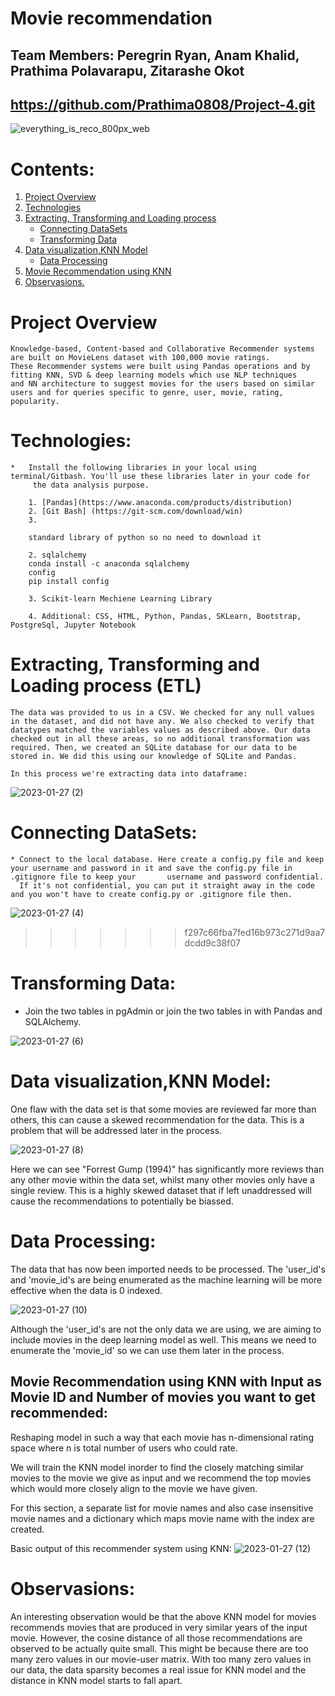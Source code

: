 # Movie recommendation

## Team Members: Peregrin Ryan, Anam Khalid, Prathima Polavarapu, Zitarashe Okot

##  https://github.com/Prathima0808/Project-4.git   


![everything_is_reco_800px_web](https://user-images.githubusercontent.com/110397465/213392639-60a5186b-cd73-45ba-bf35-0d90d481d294.jpg)


# Contents:

 1. [Project Overview](https://github.com/Prathima0808/Project-4/edit/main/README.md#project-overview)
 2. [Technologies](https://github.com/Prathima0808/Project-4/edit/main/README.md#technologies)
 3. [Extracting, Transforming and Loading process](https://github.com/Prathima0808/Project-4/edit/main/README.md#extracting-transforming-and-loading-process-etl)
    *  [Connecting DataSets](https://github.com/Prathima0808/Project-4/edit/main/README.md#connecting-datasets)
    *  [Transforming Data](https://github.com/Prathima0808/Project-4/edit/main/README.md#transforming-data)
 4. [Data visualization,KNN Model](https://github.com/Prathima0808/Project-4/edit/main/README.md#data-visualizationknn-model)
    *  [Data Processing](https://github.com/Prathima0808/Project-4/edit/main/README.md#data-processing)
 5. [ Movie Recommendation using KNN](https://github.com/Prathima0808/Project-4/edit/main/README.md#movie-recommendation-using-knn-with-input-as-movie-id-and-number-of-movies-you-want-to-get-recommended)
 6. [Observasions.](https://github.com/Prathima0808/Project-4/edit/main/README.md#observasions)






# Project Overview

    Knowledge-based, Content-based and Collaborative Recommender systems are built on MovieLens dataset with 100,000 movie ratings. 
    These Recommender systems were built using Pandas operations and by fitting KNN, SVD & deep learning models which use NLP techniques 
    and NN architecture to suggest movies for the users based on similar users and for queries specific to genre, user, movie, rating, popularity.

   
# Technologies:

    *   Install the following libraries in your local using terminal/Gitbash. You'll use these libraries later in your code for 
         the data analysis purpose.

        1. [Pandas](https://www.anaconda.com/products/distribution)
        2. [Git Bash] (https://git-scm.com/download/win)
        3. 
        
        standard library of python so no need to download it

        2. sqlalchemy
        conda install -c anaconda sqlalchemy
        config
        pip install config

        3. Scikit-learn Mechiene Learning Library

        4. Additional: CSS, HTML, Python, Pandas, SKLearn, Bootstrap, PostgreSql, Jupyter Notebook



# Extracting, Transforming and Loading process (ETL)

    The data was provided to us in a CSV. We checked for any null values in the dataset, and did not have any. We also checked to verify that datatypes matched the variables values as described above. Our data checked out in all these areas, so no additional transformation was required. Then, we created an SQLite database for our data to be stored in. We did this using our knowledge of SQLite and Pandas.

    In this process we're extracting data into dataframe:
    
![2023-01-27 (2)](https://user-images.githubusercontent.com/110397465/214853472-faa4d030-d317-4f3a-a9a7-4c64d655acb7.png)

   # Connecting DataSets:

    * Connect to the local database. Here create a config.py file and keep your username and password in it and save the config.py file in .gitignore file to keep your       username and password confidential. 
      If it's not confidential, you can put it straight away in the code and you won't have to create config.py or .gitignore file then.
 
  ![2023-01-27 (4)](https://user-images.githubusercontent.com/110397465/214854683-4c016cd1-7f95-4ce2-b19d-471241f20a4c.png)
>>>>>>> f297c66fba7fed16b973c271d9aa7dcdd9c38f07
    
   # Transforming Data:
   
   * Join the two tables in pgAdmin or join the two tables in with Pandas and SQLAlchemy.
   
   ![2023-01-27 (6)](https://user-images.githubusercontent.com/110397465/214855691-2d31d597-eb44-4df5-b35f-04979fd2ac36.png)


# Data visualization,KNN Model:


One flaw with the data set is that some movies are reviewed far more than others, this can cause a skewed recommendation for the data. This is a problem 
that will be addressed later in the process.


    
![2023-01-27 (8)](https://user-images.githubusercontent.com/110397465/214870182-2429c79a-efde-466d-a491-f6626c00139f.png)


Here we can see "Forrest Gump (1994)" has significantly more reviews than any other movie within the data set, whilst many other movies only have a single 
review. This is a highly skewed dataset that if left unaddressed will cause the recommendations to potentially be biassed.

# Data Processing:

The data that has now been imported needs to be processed. The 'user_id's and 'movie_id's are being enumerated as the machine learning will be more effective when the data is 0 indexed.

![2023-01-27 (10)](https://user-images.githubusercontent.com/110397465/214871911-6b71f511-beb4-4a22-9517-051d82a55f73.png)

Although the 'user_id's are not the only data we are using, we are aiming to include movies in the deep learning model as well. This means we need to enumerate the 'movie_id' so we can use them later in the process.



## Movie Recommendation using KNN with Input as Movie ID and Number of movies you want to get recommended:


  Reshaping model in such a way that each movie has n-dimensional rating space where n is total number of users who could rate.

We will train the KNN model inorder to find the closely matching similar movies to the movie we give as input and we recommend the top movies which would more closely align to the movie we have given.

For this section, a separate list for movie names and also case insensitive movie names and a dictionary which maps movie name with the index are created.

Basic output of this recommender system using KNN:
![2023-01-27 (12)](https://user-images.githubusercontent.com/110397465/214875021-e4bf1bd2-59e0-4238-afed-ccc8b256510e.png)

# Observasions:  

  An interesting observation would be that the above KNN model for movies recommends movies that are produced in very similar years of the input movie. However, the cosine distance of all those recommendations are observed to be actually quite small. This might be because there are too many zero values in our movie-user matrix. With too many zero values in our data, the data sparsity becomes a real issue for KNN model and the distance in KNN model starts to fall apart.









    





